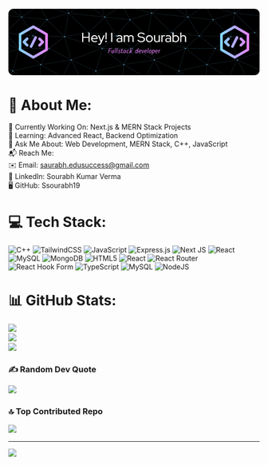 ![Header](./github-header-image.png)
# 💫 About Me:
🔭 Currently Working On: Next.js & MERN Stack Projects<br>🌱 Learning: Advanced React, Backend Optimization<br>💬 Ask Me About: Web Development, MERN Stack, C++, JavaScript<br>📬 Reach Me:<br>✉️ Email: saurabh.edusuccess@gmail.com<br>🔗 LinkedIn: Sourabh Kumar Verma<br>🖥️ GitHub: Ssourabh19


# 💻 Tech Stack:
![C++](https://img.shields.io/badge/c++-%2300599C.svg?style=for-the-badge&logo=c%2B%2B&logoColor=white) ![TailwindCSS](https://img.shields.io/badge/tailwindcss-%2338B2AC.svg?style=for-the-badge&logo=tailwind-css&logoColor=white) ![JavaScript](https://img.shields.io/badge/javascript-%23323330.svg?style=for-the-badge&logo=javascript&logoColor=%23F7DF1E) ![Express.js](https://img.shields.io/badge/express.js-%23404d59.svg?style=for-the-badge&logo=express&logoColor=%2361DAFB) ![Next JS](https://img.shields.io/badge/Next-black?style=for-the-badge&logo=next.js&logoColor=white) ![React](https://img.shields.io/badge/react-%2320232a.svg?style=for-the-badge&logo=react&logoColor=%2361DAFB) ![MySQL](https://img.shields.io/badge/mysql-4479A1.svg?style=for-the-badge&logo=mysql&logoColor=white) ![MongoDB](https://img.shields.io/badge/MongoDB-%234ea94b.svg?style=for-the-badge&logo=mongodb&logoColor=white) ![HTML5](https://img.shields.io/badge/html5-%23E34F26.svg?style=for-the-badge&logo=html5&logoColor=white) ![React](https://img.shields.io/badge/react-%2320232a.svg?style=for-the-badge&logo=react&logoColor=%2361DAFB) ![React Router](https://img.shields.io/badge/React_Router-CA4245?style=for-the-badge&logo=react-router&logoColor=white) ![React Hook Form](https://img.shields.io/badge/React%20Hook%20Form-%23EC5990.svg?style=for-the-badge&logo=reacthookform&logoColor=white) ![TypeScript](https://img.shields.io/badge/typescript-%23007ACC.svg?style=for-the-badge&logo=typescript&logoColor=white) ![MySQL](https://img.shields.io/badge/mysql-4479A1.svg?style=for-the-badge&logo=mysql&logoColor=white) ![NodeJS](https://img.shields.io/badge/node.js-6DA55F?style=for-the-badge&logo=node.js&logoColor=white)
# 📊 GitHub Stats:
![](https://github-readme-stats.vercel.app/api?username=Ssourabh19&theme=radical&hide_border=false&include_all_commits=true&count_private=true)<br/>
![](https://nirzak-streak-stats.vercel.app/?user=Ssourabh19&theme=radical&hide_border=false)<br/>
![](https://github-readme-stats.vercel.app/api/top-langs/?username=Ssourabh19&theme=radical&hide_border=false&include_all_commits=true&count_private=true&layout=compact)

### ✍️ Random Dev Quote
![](https://quotes-github-readme.vercel.app/api?type=horizontal&theme=radical)

### 🔝 Top Contributed Repo
![](https://github-contributor-stats.vercel.app/api?username=Ssourabh19&limit=5&theme=dark&combine_all_yearly_contributions=true)

---
[![](https://visitcount.itsvg.in/api?id=Ssourabh19&icon=0&color=0)](https://visitcount.itsvg.in)

<!-- Proudly created with GPRM ( https://gprm.itsvg.in ) -->
